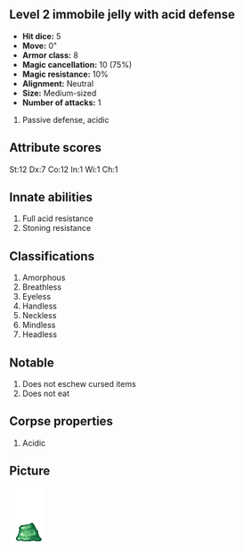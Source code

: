 ## Level 2 immobile jelly with acid defense

- **Hit dice:** 5
- **Move:** 0"
- **Armor class:** 8
- **Magic cancellation:** 10 (75%)
- **Magic resistance:** 10%
- **Alignment:** Neutral
- **Size:** Medium-sized
- **Number of attacks:** 1
1. Passive defense, acidic

## Attribute scores

St:12 Dx:7 Co:12 In:1 Wi:1 Ch:1

## Innate abilities

1. Full acid resistance
2. Stoning resistance

## Classifications

1. Amorphous
2. Breathless
3. Eyeless
4. Handless
5. Neckless
6. Mindless
7. Headless

## Notable

1. Does not eschew cursed items
2. Does not eat

## Corpse properties

1. Acidic

## Picture

![Spotted jelly](https://github.com/hyvanmielenpelit/GnollHackTileSet/blob/main/Monsters/spotted_jelly/spotted_jelly.png?raw=true)
